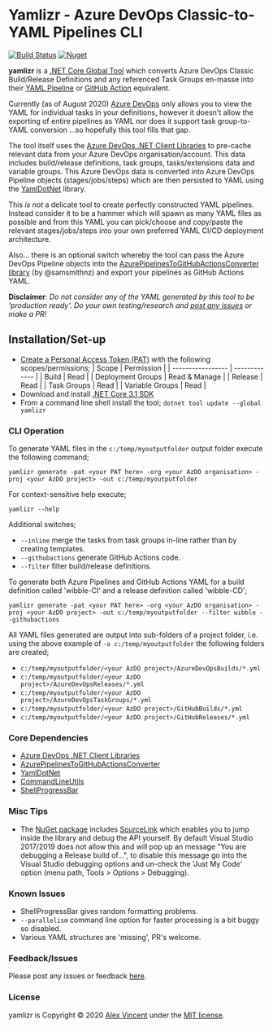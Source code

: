 # Yamlizr - Azure DevOps Classic-to-YAML Pipelines CLI

[azdo-badge]: https://dev.azure.com/f2calv/github/_apis/build/status/f2calv.CasCap.DevOpsYamlizrCli?branchName=master
[azdo-url]: https://dev.azure.com/f2calv/github/_build/latest?definitionId=8&branchName=master
[azdo-coverage-url]: https://img.shields.io/azure-devops/coverage/f2calv/github/8
[cascap.yamlizr-badge]: https://img.shields.io/nuget/v/yamlizr?color=blue
[cascap.yamlizr-url]: https://nuget.org/packages/yamlizr

[![Build Status][azdo-badge]][azdo-url] <!-- ![Code Coverage][azdo-coverage-url] --> [![Nuget][cascap.yamlizr-badge]][cascap.yamlizr-url]

**yamlizr** is a [.NET Core Global Tool](https://docs.microsoft.com/en-us/dotnet/core/tools/global-tools) which converts Azure DevOps Classic Build/Release Definitions and any referenced Task Groups en-masse into their [YAML Pipeline](https://docs.microsoft.com/en-us/azure/devops/pipelines/yaml-schema?view=azure-devops&tabs=schema%2Cparameter-schema) or [GitHub Action](https://github.com/features/actions) equivalent.

Currently (as of August 2020) [Azure DevOps](https://dev.azure.com) only allows you to view the YAML for individual tasks in your definitions, however it doesn't allow the exporting of entire pipelines as YAML nor does it support task group-to-YAML conversion ...so hopefully this tool fills that gap.

The tool itself uses the [Azure DevOps .NET Client Libraries](https://docs.microsoft.com/en-us/azure/devops/integrate/concepts/dotnet-client-libraries?view=azure-devops) to pre-cache relevant data from your Azure DevOps organisation/account. This data includes build/release definitions, task groups, tasks/extensions data and variable groups. This Azure DevOps data is converted into Azure DevOps Pipeline objects (stages/jobs/steps) which are then persisted to YAML using the [YamlDotNet](https://github.com/aaubry/YamlDotNet) library.

This _is not_ a delicate tool to create perfectly constructed YAML pipelines. Instead consider it to be a hammer which will spawn as many YAML files as possible and from this YAML you can pick/choose and copy/paste the relevant stages/jobs/steps into your own preferred YAML CI/CD deployment architecture.

Also... there is an optional switch whereby the tool can pass the Azure DevOps Pipeline objects into the [AzurePipelinesToGitHubActionsConverter library](https://github.com/samsmithnz/AzurePipelinesToGitHubActionsConverter) (by @samsmithnz) and export your pipelines as GitHub Actions YAML.

**Disclaimer**: _Do not consider any of the YAML generated by this tool to be 'production ready'. Do your own testing/research and [post any issues](https://github.com/f2calv/yamlizr/issues) or make a PR!_

## Installation/Set-up

- [Create a Personal Access Token (PAT)](https://docs.microsoft.com/en-us/azure/devops/organizations/accounts/use-personal-access-tokens-to-authenticate?view=azure-devops&tabs=preview-page) with the following scopes/permissions;
  | Scope             | Permission    |
  | ----------------- | ------------- |
  | Build             | Read          |
  | Deployment Groups | Read & Manage |
  | Release           | Read          |
  | Task Groups       | Read          |
  | Variable Groups   | Read          |
- Download and install [.NET Core 3.1 SDK](https://dotnet.microsoft.com/download/dotnet-core/3.1)
- From a command line shell install the tool;
  `dotnet tool update --global yamlizr`

### CLI Operation

To generate YAML files in the `c:/temp/myoutputfolder` output folder execute the following command;

```pwsh
yamlizr generate -pat <your PAT here> -org <your AzDO organisation> -proj <your AzDO project> -out c:/temp/myoutputfolder
```

For context-sensitive help execute;
```
yamlizr --help
```

Additional switches;
- `--inline` merge the tasks from task groups in-line rather than by creating templates.
- `--githubactions` generate GitHub Actions code.
- `--filter` filter build/release definitions.

To generate both Azure Pipelines and GitHub Actions YAML for a build definition called 'wibble-CI' and a release definition called 'wibble-CD';
```pwsh
yamlizr generate -pat <your PAT here> -org <your AzDO organisation> -proj <your AzDO project> -out c:/temp/myoutputfolder --filter wibble --githubactions
```

All YAML files generated are output into sub-folders of a project folder, i.e. using the above example of `-o c:/temp/myoutputfolder` the following folders are created;
- `c:/temp/myoutputfolder/<your AzDO project>/AzureDevOpsBuilds/*.yml`
- `c:/temp/myoutputfolder/<your AzDO project>/AzureDevOpsReleases/*.yml`
- `c:/temp/myoutputfolder/<your AzDO project>/AzureDevOpsTaskGroups/*.yml`
- `c:/temp/myoutputfolder/<your AzDO project>/GitHubBuilds/*.yml`
- `c:/temp/myoutputfolder/<your AzDO project>/GitHubReleases/*.yml`


### Core Dependencies

- [Azure DevOps .NET Client Libraries](https://docs.microsoft.com/en-us/azure/devops/integrate/concepts/dotnet-client-libraries?view=azure-devops)
- [AzurePipelinesToGitHubActionsConverter](https://github.com/samsmithnz/AzurePipelinesToGitHubActionsConverter)
- [YamlDotNet](https://github.com/aaubry/YamlDotNet)
- [CommandLineUtils](https://github.com/natemcmaster/CommandLineUtils)
- [ShellProgressBar](https://github.com/Mpdreamz/shellprogressbar)

### Misc Tips

- The [NuGet package](https://www.nuget.org/packages/yamlizr/) includes [SourceLink](https://github.com/dotnet/sourcelink) which enables you to jump inside the library and debug the API yourself. By default Visual Studio 2017/2019 does not allow this and will pop up an message "You are debugging a Release build of...", to disable this message go into the Visual Studio debugging options and un-check the 'Just My Code' option (menu path, Tools > Options > Debugging).

### Known Issues

- ShellProgressBar gives random formatting problems.
- `--parallelism` command line option for faster processing is a bit buggy so disabled.
- Various YAML structures are 'missing', PR's welcome.

### Feedback/Issues

Please post any issues or feedback [here](https://github.com/f2calv/yamlizr/issues).

### License

yamlizr is Copyright &copy; 2020 [Alex Vincent](https://github.com/f2calv) under the [MIT license](LICENSE).

